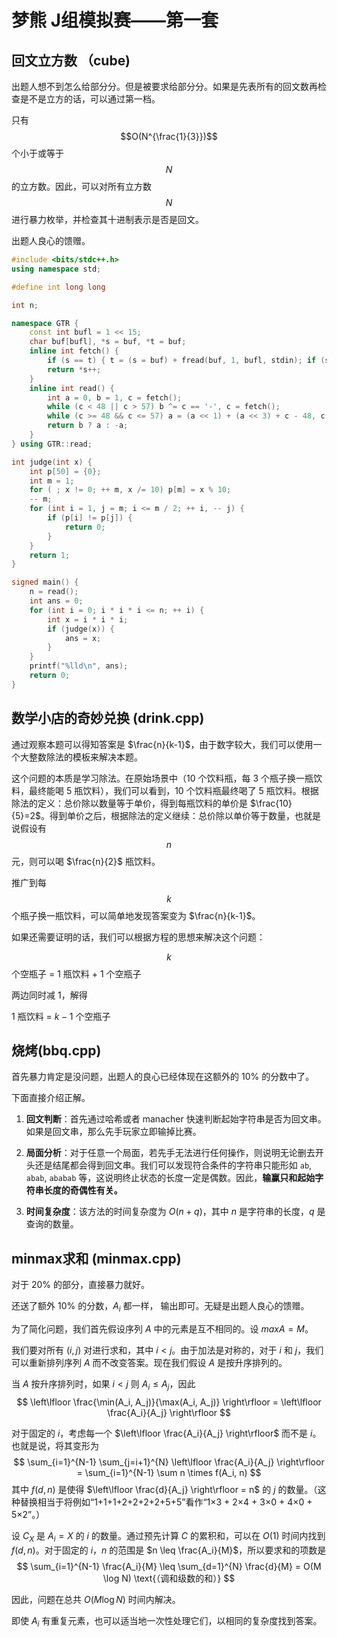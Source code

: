 # 梦熊 J组模拟赛——第一套

## 回文立方数 （cube)

出题人想不到怎么给部分分。但是被要求给部分分。如果是先表所有的回文数再检查是不是立方的话，可以通过第一档。

只有 $$O(N^{\frac{1}{3}})$$ 个小于或等于 $$N$$ 的立方数。因此，可以对所有立方数 $$N$$ 进行暴力枚举，并检查其十进制表示是否是回文。

出题人良心的馈赠。

```cpp
#include <bits/stdc++.h>
using namespace std;

#define int long long

int n;

namespace GTR {
	const int bufl = 1 << 15;
	char buf[bufl], *s = buf, *t = buf;
	inline int fetch() {
		if (s == t) { t = (s = buf) + fread(buf, 1, bufl, stdin); if (s == t) return EOF; }
		return *s++;
	}
	inline int read() {
		int a = 0, b = 1, c = fetch();
		while (c < 48 || c > 57) b ^= c == '-', c = fetch();
		while (c >= 48 && c <= 57) a = (a << 1) + (a << 3) + c - 48, c = fetch();
		return b ? a : -a;
	}
} using GTR::read;

int judge(int x) {
    int p[50] = {0};
    int m = 1;
    for ( ; x != 0; ++ m, x /= 10) p[m] = x % 10;
    -- m;
    for (int i = 1, j = m; i <= m / 2; ++ i, -- j) {
        if (p[i] != p[j]) {
            return 0;
        }
    }
    return 1;
}

signed main() {
    n = read();
    int ans = 0;
    for (int i = 0; i * i * i <= n; ++ i) {
        int x = i * i * i;
        if (judge(x)) {
            ans = x;
        }
    }
    printf("%lld\n", ans);
    return 0;
}
```



## 数学小店的奇妙兑换 (drink.cpp)

通过观察本题可以得知答案是 $\frac{n}{k-1}$，由于数字较大，我们可以使用一个大整数除法的模板来解决本题。

这个问题的本质是学习除法。在原始场景中（10 个饮料瓶，每 3 个瓶子换一瓶饮料，最终能喝 5 瓶饮料），我们可以看到，10 个饮料瓶最终喝了 5 瓶饮料。根据除法的定义：总价除以数量等于单价，得到每瓶饮料的单价是 $\frac{10}{5}=2$。得到单价之后，根据除法的定义继续：总价除以单价等于数量，也就是说假设有 $$n$$ 元，则可以喝 $\frac{n}{2}$ 瓶饮料。

推广到每 $$k$$ 个瓶子换一瓶饮料，可以简单地发现答案变为 $\frac{n}{k-1}$。

如果还需要证明的话，我们可以根据方程的思想来解决这个问题：

$$k$$ 个空瓶子 = 1 瓶饮料 + 1 个空瓶子

两边同时减 1，解得

1 瓶饮料 = $k-1$ 个空瓶子





## 烧烤(bbq.cpp)

首先暴力肯定是没问题，出题人的良心已经体现在这额外的 $10\%$ 的分数中了。

下面直接介绍正解。

1. **回文判断**：首先通过哈希或者 manacher 快速判断起始字符串是否为回文串。如果是回文串，那么先手玩家立即输掉比赛。

2. **局面分析**：对于任意一个局面，若先手无法进行任何操作，则说明无论删去开头还是结尾都会得到回文串。我们可以发现符合条件的字符串只能形如 `ab`, `abab`, `ababab` 等，这说明终止状态的长度一定是偶数。因此，**输赢只和起始字符串长度的奇偶性有关。**
3. **时间复杂度**：该方法的时间复杂度为 $O(n + q)$，其中 $n$ 是字符串的长度，$q$ 是查询的数量。 



## minmax求和 (minmax.cpp)

对于 $20\%$ 的部分，直接暴力就好。

还送了额外 $10\%$ 的分数，$A_i$ 都一样， 输出即可。无疑是出题人良心的馈赠。

为了简化问题，我们首先假设序列 $A$ 中的元素是互不相同的。设 $maxA = M$。

我们要对所有 $(i, j)$ 对进行求和，其中 $i < j$。由于加法是对称的，对于 $i$ 和 $j$，我们可以重新排列序列 $A$ 而不改变答案。现在我们假设 $A$ 是按升序排列的。

当 $A$ 按升序排列时，如果 $i < j$ 则 $A_i \leq A_j$，因此
$$
\left\lfloor \frac{\min(A_i, A_j)}{\max(A_i, A_j)} \right\rfloor = \left\lfloor \frac{A_i}{A_j} \right\rfloor
$$

对于固定的 $i$，考虑每一个 $\left\lfloor \frac{A_i}{A_j} \right\rfloor$ 而不是 $i$。也就是说，将其变形为
$$
\sum_{i=1}^{N-1} \sum_{j=i+1}^{N} \left\lfloor \frac{A_i}{A_j} \right\rfloor = \sum_{i=1}^{N-1} \sum n \times f(A_i, n)
$$
其中 $f(d, n)$ 是使得 $\left\lfloor \frac{d}{A_j} \right\rfloor = n$ 的 $j$ 的数量。（这种替换相当于将例如“1+1+1+2+2+2+2+5+5”看作“1×3 + 2×4 + 3×0 + 4×0 + 5×2”。）

设 $C_X$ 是 $A_i = X$ 的 $i$ 的数量。通过预先计算 $C$ 的累积和，可以在 $O(1)$ 时间内找到 $f(d, n)$。对于固定的 $i$，$n$ 的范围是 $n \leq \frac{A_i}{M}$，所以要求和的项数是
$$
\sum_{i=1}^{N-1} \frac{A_i}{M} \leq \sum_{d=1}^{N} \frac{d}{M} = O(M \log N) \text{（调和级数的和）}
$$

因此，问题在总共 $O(M \log N)$ 时间内解决。

即使 $A_i$ 有重复元素，也可以适当地一次性处理它们，以相同的复杂度找到答案。
